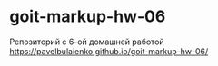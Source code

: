 # goit-markup-hw-06
Репозиторий с 6-ой домашней работой
https://pavelbulaienko.github.io/goit-markup-hw-06/
